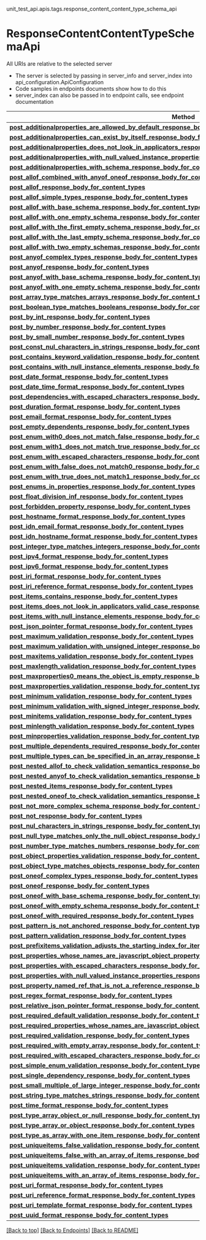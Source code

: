 <a name="top"></a>
unit_test_api.apis.tags.response_content_content_type_schema_api
# ResponseContentContentTypeSchemaApi

All URIs are relative to the selected server
- The server is selected by passing in server_info and server_index into api_configuration.ApiConfiguration
- Code samples in endpoints documents show how to do this
- server_index can also be passed in to endpoint calls, see endpoint documentation

Method | Description
------ | -------------
[**post_additionalproperties_are_allowed_by_default_response_body_for_content_types**](../../paths/response_body_post_additionalproperties_are_allowed_by_default_response_body_for_content_types/post.md) | 
[**post_additionalproperties_can_exist_by_itself_response_body_for_content_types**](../../paths/response_body_post_additionalproperties_can_exist_by_itself_response_body_for_content_types/post.md) | 
[**post_additionalproperties_does_not_look_in_applicators_response_body_for_content_types**](../../paths/response_body_post_additionalproperties_does_not_look_in_applicators_response_body_for_content_types/post.md) | 
[**post_additionalproperties_with_null_valued_instance_properties_response_body_for_content_types**](../../paths/response_body_post_additionalproperties_with_null_valued_instance_properties_response_body_for_content_types/post.md) | 
[**post_additionalproperties_with_schema_response_body_for_content_types**](../../paths/response_body_post_additionalproperties_with_schema_response_body_for_content_types/post.md) | 
[**post_allof_combined_with_anyof_oneof_response_body_for_content_types**](../../paths/response_body_post_allof_combined_with_anyof_oneof_response_body_for_content_types/post.md) | 
[**post_allof_response_body_for_content_types**](../../paths/response_body_post_allof_response_body_for_content_types/post.md) | 
[**post_allof_simple_types_response_body_for_content_types**](../../paths/response_body_post_allof_simple_types_response_body_for_content_types/post.md) | 
[**post_allof_with_base_schema_response_body_for_content_types**](../../paths/response_body_post_allof_with_base_schema_response_body_for_content_types/post.md) | 
[**post_allof_with_one_empty_schema_response_body_for_content_types**](../../paths/response_body_post_allof_with_one_empty_schema_response_body_for_content_types/post.md) | 
[**post_allof_with_the_first_empty_schema_response_body_for_content_types**](../../paths/response_body_post_allof_with_the_first_empty_schema_response_body_for_content_types/post.md) | 
[**post_allof_with_the_last_empty_schema_response_body_for_content_types**](../../paths/response_body_post_allof_with_the_last_empty_schema_response_body_for_content_types/post.md) | 
[**post_allof_with_two_empty_schemas_response_body_for_content_types**](../../paths/response_body_post_allof_with_two_empty_schemas_response_body_for_content_types/post.md) | 
[**post_anyof_complex_types_response_body_for_content_types**](../../paths/response_body_post_anyof_complex_types_response_body_for_content_types/post.md) | 
[**post_anyof_response_body_for_content_types**](../../paths/response_body_post_anyof_response_body_for_content_types/post.md) | 
[**post_anyof_with_base_schema_response_body_for_content_types**](../../paths/response_body_post_anyof_with_base_schema_response_body_for_content_types/post.md) | 
[**post_anyof_with_one_empty_schema_response_body_for_content_types**](../../paths/response_body_post_anyof_with_one_empty_schema_response_body_for_content_types/post.md) | 
[**post_array_type_matches_arrays_response_body_for_content_types**](../../paths/response_body_post_array_type_matches_arrays_response_body_for_content_types/post.md) | 
[**post_boolean_type_matches_booleans_response_body_for_content_types**](../../paths/response_body_post_boolean_type_matches_booleans_response_body_for_content_types/post.md) | 
[**post_by_int_response_body_for_content_types**](../../paths/response_body_post_by_int_response_body_for_content_types/post.md) | 
[**post_by_number_response_body_for_content_types**](../../paths/response_body_post_by_number_response_body_for_content_types/post.md) | 
[**post_by_small_number_response_body_for_content_types**](../../paths/response_body_post_by_small_number_response_body_for_content_types/post.md) | 
[**post_const_nul_characters_in_strings_response_body_for_content_types**](../../paths/response_body_post_const_nul_characters_in_strings_response_body_for_content_types/post.md) | 
[**post_contains_keyword_validation_response_body_for_content_types**](../../paths/response_body_post_contains_keyword_validation_response_body_for_content_types/post.md) | 
[**post_contains_with_null_instance_elements_response_body_for_content_types**](../../paths/response_body_post_contains_with_null_instance_elements_response_body_for_content_types/post.md) | 
[**post_date_format_response_body_for_content_types**](../../paths/response_body_post_date_format_response_body_for_content_types/post.md) | 
[**post_date_time_format_response_body_for_content_types**](../../paths/response_body_post_date_time_format_response_body_for_content_types/post.md) | 
[**post_dependencies_with_escaped_characters_response_body_for_content_types**](../../paths/response_body_post_dependencies_with_escaped_characters_response_body_for_content_types/post.md) | 
[**post_duration_format_response_body_for_content_types**](../../paths/response_body_post_duration_format_response_body_for_content_types/post.md) | 
[**post_email_format_response_body_for_content_types**](../../paths/response_body_post_email_format_response_body_for_content_types/post.md) | 
[**post_empty_dependents_response_body_for_content_types**](../../paths/response_body_post_empty_dependents_response_body_for_content_types/post.md) | 
[**post_enum_with0_does_not_match_false_response_body_for_content_types**](../../paths/response_body_post_enum_with0_does_not_match_false_response_body_for_content_types/post.md) | 
[**post_enum_with1_does_not_match_true_response_body_for_content_types**](../../paths/response_body_post_enum_with1_does_not_match_true_response_body_for_content_types/post.md) | 
[**post_enum_with_escaped_characters_response_body_for_content_types**](../../paths/response_body_post_enum_with_escaped_characters_response_body_for_content_types/post.md) | 
[**post_enum_with_false_does_not_match0_response_body_for_content_types**](../../paths/response_body_post_enum_with_false_does_not_match0_response_body_for_content_types/post.md) | 
[**post_enum_with_true_does_not_match1_response_body_for_content_types**](../../paths/response_body_post_enum_with_true_does_not_match1_response_body_for_content_types/post.md) | 
[**post_enums_in_properties_response_body_for_content_types**](../../paths/response_body_post_enums_in_properties_response_body_for_content_types/post.md) | 
[**post_float_division_inf_response_body_for_content_types**](../../paths/response_body_post_float_division_inf_response_body_for_content_types/post.md) | 
[**post_forbidden_property_response_body_for_content_types**](../../paths/response_body_post_forbidden_property_response_body_for_content_types/post.md) | 
[**post_hostname_format_response_body_for_content_types**](../../paths/response_body_post_hostname_format_response_body_for_content_types/post.md) | 
[**post_idn_email_format_response_body_for_content_types**](../../paths/response_body_post_idn_email_format_response_body_for_content_types/post.md) | 
[**post_idn_hostname_format_response_body_for_content_types**](../../paths/response_body_post_idn_hostname_format_response_body_for_content_types/post.md) | 
[**post_integer_type_matches_integers_response_body_for_content_types**](../../paths/response_body_post_integer_type_matches_integers_response_body_for_content_types/post.md) | 
[**post_ipv4_format_response_body_for_content_types**](../../paths/response_body_post_ipv4_format_response_body_for_content_types/post.md) | 
[**post_ipv6_format_response_body_for_content_types**](../../paths/response_body_post_ipv6_format_response_body_for_content_types/post.md) | 
[**post_iri_format_response_body_for_content_types**](../../paths/response_body_post_iri_format_response_body_for_content_types/post.md) | 
[**post_iri_reference_format_response_body_for_content_types**](../../paths/response_body_post_iri_reference_format_response_body_for_content_types/post.md) | 
[**post_items_contains_response_body_for_content_types**](../../paths/response_body_post_items_contains_response_body_for_content_types/post.md) | 
[**post_items_does_not_look_in_applicators_valid_case_response_body_for_content_types**](../../paths/response_body_post_items_does_not_look_in_applicators_valid_case_response_body_for_content_types/post.md) | 
[**post_items_with_null_instance_elements_response_body_for_content_types**](../../paths/response_body_post_items_with_null_instance_elements_response_body_for_content_types/post.md) | 
[**post_json_pointer_format_response_body_for_content_types**](../../paths/response_body_post_json_pointer_format_response_body_for_content_types/post.md) | 
[**post_maximum_validation_response_body_for_content_types**](../../paths/response_body_post_maximum_validation_response_body_for_content_types/post.md) | 
[**post_maximum_validation_with_unsigned_integer_response_body_for_content_types**](../../paths/response_body_post_maximum_validation_with_unsigned_integer_response_body_for_content_types/post.md) | 
[**post_maxitems_validation_response_body_for_content_types**](../../paths/response_body_post_maxitems_validation_response_body_for_content_types/post.md) | 
[**post_maxlength_validation_response_body_for_content_types**](../../paths/response_body_post_maxlength_validation_response_body_for_content_types/post.md) | 
[**post_maxproperties0_means_the_object_is_empty_response_body_for_content_types**](../../paths/response_body_post_maxproperties0_means_the_object_is_empty_response_body_for_content_types/post.md) | 
[**post_maxproperties_validation_response_body_for_content_types**](../../paths/response_body_post_maxproperties_validation_response_body_for_content_types/post.md) | 
[**post_minimum_validation_response_body_for_content_types**](../../paths/response_body_post_minimum_validation_response_body_for_content_types/post.md) | 
[**post_minimum_validation_with_signed_integer_response_body_for_content_types**](../../paths/response_body_post_minimum_validation_with_signed_integer_response_body_for_content_types/post.md) | 
[**post_minitems_validation_response_body_for_content_types**](../../paths/response_body_post_minitems_validation_response_body_for_content_types/post.md) | 
[**post_minlength_validation_response_body_for_content_types**](../../paths/response_body_post_minlength_validation_response_body_for_content_types/post.md) | 
[**post_minproperties_validation_response_body_for_content_types**](../../paths/response_body_post_minproperties_validation_response_body_for_content_types/post.md) | 
[**post_multiple_dependents_required_response_body_for_content_types**](../../paths/response_body_post_multiple_dependents_required_response_body_for_content_types/post.md) | 
[**post_multiple_types_can_be_specified_in_an_array_response_body_for_content_types**](../../paths/response_body_post_multiple_types_can_be_specified_in_an_array_response_body_for_content_types/post.md) | 
[**post_nested_allof_to_check_validation_semantics_response_body_for_content_types**](../../paths/response_body_post_nested_allof_to_check_validation_semantics_response_body_for_content_types/post.md) | 
[**post_nested_anyof_to_check_validation_semantics_response_body_for_content_types**](../../paths/response_body_post_nested_anyof_to_check_validation_semantics_response_body_for_content_types/post.md) | 
[**post_nested_items_response_body_for_content_types**](../../paths/response_body_post_nested_items_response_body_for_content_types/post.md) | 
[**post_nested_oneof_to_check_validation_semantics_response_body_for_content_types**](../../paths/response_body_post_nested_oneof_to_check_validation_semantics_response_body_for_content_types/post.md) | 
[**post_not_more_complex_schema_response_body_for_content_types**](../../paths/response_body_post_not_more_complex_schema_response_body_for_content_types/post.md) | 
[**post_not_response_body_for_content_types**](../../paths/response_body_post_not_response_body_for_content_types/post.md) | 
[**post_nul_characters_in_strings_response_body_for_content_types**](../../paths/response_body_post_nul_characters_in_strings_response_body_for_content_types/post.md) | 
[**post_null_type_matches_only_the_null_object_response_body_for_content_types**](../../paths/response_body_post_null_type_matches_only_the_null_object_response_body_for_content_types/post.md) | 
[**post_number_type_matches_numbers_response_body_for_content_types**](../../paths/response_body_post_number_type_matches_numbers_response_body_for_content_types/post.md) | 
[**post_object_properties_validation_response_body_for_content_types**](../../paths/response_body_post_object_properties_validation_response_body_for_content_types/post.md) | 
[**post_object_type_matches_objects_response_body_for_content_types**](../../paths/response_body_post_object_type_matches_objects_response_body_for_content_types/post.md) | 
[**post_oneof_complex_types_response_body_for_content_types**](../../paths/response_body_post_oneof_complex_types_response_body_for_content_types/post.md) | 
[**post_oneof_response_body_for_content_types**](../../paths/response_body_post_oneof_response_body_for_content_types/post.md) | 
[**post_oneof_with_base_schema_response_body_for_content_types**](../../paths/response_body_post_oneof_with_base_schema_response_body_for_content_types/post.md) | 
[**post_oneof_with_empty_schema_response_body_for_content_types**](../../paths/response_body_post_oneof_with_empty_schema_response_body_for_content_types/post.md) | 
[**post_oneof_with_required_response_body_for_content_types**](../../paths/response_body_post_oneof_with_required_response_body_for_content_types/post.md) | 
[**post_pattern_is_not_anchored_response_body_for_content_types**](../../paths/response_body_post_pattern_is_not_anchored_response_body_for_content_types/post.md) | 
[**post_pattern_validation_response_body_for_content_types**](../../paths/response_body_post_pattern_validation_response_body_for_content_types/post.md) | 
[**post_prefixitems_validation_adjusts_the_starting_index_for_items_response_body_for_content_types**](../../paths/response_body_post_prefixitems_validation_adjusts_the_starting_index_for_items_response_body_for_content_types/post.md) | 
[**post_properties_whose_names_are_javascript_object_property_names_response_body_for_content_types**](../../paths/response_body_post_properties_whose_names_are_javascript_object_property_names_response_body_for_content_types/post.md) | 
[**post_properties_with_escaped_characters_response_body_for_content_types**](../../paths/response_body_post_properties_with_escaped_characters_response_body_for_content_types/post.md) | 
[**post_properties_with_null_valued_instance_properties_response_body_for_content_types**](../../paths/response_body_post_properties_with_null_valued_instance_properties_response_body_for_content_types/post.md) | 
[**post_property_named_ref_that_is_not_a_reference_response_body_for_content_types**](../../paths/response_body_post_property_named_ref_that_is_not_a_reference_response_body_for_content_types/post.md) | 
[**post_regex_format_response_body_for_content_types**](../../paths/response_body_post_regex_format_response_body_for_content_types/post.md) | 
[**post_relative_json_pointer_format_response_body_for_content_types**](../../paths/response_body_post_relative_json_pointer_format_response_body_for_content_types/post.md) | 
[**post_required_default_validation_response_body_for_content_types**](../../paths/response_body_post_required_default_validation_response_body_for_content_types/post.md) | 
[**post_required_properties_whose_names_are_javascript_object_property_names_response_body_for_content_types**](../../paths/response_body_post_required_properties_whose_names_are_javascript_object_property_names_response_body_for_content_types/post.md) | 
[**post_required_validation_response_body_for_content_types**](../../paths/response_body_post_required_validation_response_body_for_content_types/post.md) | 
[**post_required_with_empty_array_response_body_for_content_types**](../../paths/response_body_post_required_with_empty_array_response_body_for_content_types/post.md) | 
[**post_required_with_escaped_characters_response_body_for_content_types**](../../paths/response_body_post_required_with_escaped_characters_response_body_for_content_types/post.md) | 
[**post_simple_enum_validation_response_body_for_content_types**](../../paths/response_body_post_simple_enum_validation_response_body_for_content_types/post.md) | 
[**post_single_dependency_response_body_for_content_types**](../../paths/response_body_post_single_dependency_response_body_for_content_types/post.md) | 
[**post_small_multiple_of_large_integer_response_body_for_content_types**](../../paths/response_body_post_small_multiple_of_large_integer_response_body_for_content_types/post.md) | 
[**post_string_type_matches_strings_response_body_for_content_types**](../../paths/response_body_post_string_type_matches_strings_response_body_for_content_types/post.md) | 
[**post_time_format_response_body_for_content_types**](../../paths/response_body_post_time_format_response_body_for_content_types/post.md) | 
[**post_type_array_object_or_null_response_body_for_content_types**](../../paths/response_body_post_type_array_object_or_null_response_body_for_content_types/post.md) | 
[**post_type_array_or_object_response_body_for_content_types**](../../paths/response_body_post_type_array_or_object_response_body_for_content_types/post.md) | 
[**post_type_as_array_with_one_item_response_body_for_content_types**](../../paths/response_body_post_type_as_array_with_one_item_response_body_for_content_types/post.md) | 
[**post_uniqueitems_false_validation_response_body_for_content_types**](../../paths/response_body_post_uniqueitems_false_validation_response_body_for_content_types/post.md) | 
[**post_uniqueitems_false_with_an_array_of_items_response_body_for_content_types**](../../paths/response_body_post_uniqueitems_false_with_an_array_of_items_response_body_for_content_types/post.md) | 
[**post_uniqueitems_validation_response_body_for_content_types**](../../paths/response_body_post_uniqueitems_validation_response_body_for_content_types/post.md) | 
[**post_uniqueitems_with_an_array_of_items_response_body_for_content_types**](../../paths/response_body_post_uniqueitems_with_an_array_of_items_response_body_for_content_types/post.md) | 
[**post_uri_format_response_body_for_content_types**](../../paths/response_body_post_uri_format_response_body_for_content_types/post.md) | 
[**post_uri_reference_format_response_body_for_content_types**](../../paths/response_body_post_uri_reference_format_response_body_for_content_types/post.md) | 
[**post_uri_template_format_response_body_for_content_types**](../../paths/response_body_post_uri_template_format_response_body_for_content_types/post.md) | 
[**post_uuid_format_response_body_for_content_types**](../../paths/response_body_post_uuid_format_response_body_for_content_types/post.md) | 

[[Back to top]](#top) [[Back to Endpoints]](../../../README.md#Endpoints) [[Back to README]](../../../README.md)
